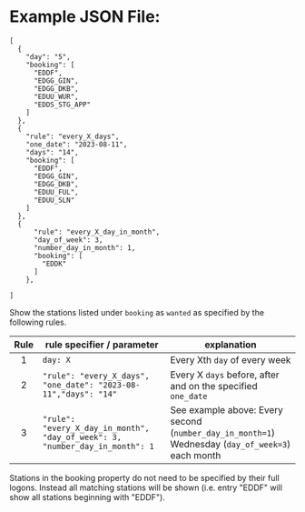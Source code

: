 # Example JSON File:

```
[
  {
    "day": "5",
    "booking": [
      "EDDF",
      "EDGG_GIN",
      "EDGG_DKB",
      "EDUU_WUR",
      "EDDS_STG_APP"
    ]
  },
  {
    "rule": "every_X_days",
    "one_date": "2023-08-11",
    "days": "14",
    "booking": [
      "EDDF",
      "EDGG_GIN",
      "EDGG_DKB",
      "EDUU_FUL",
      "EDUU_SLN"
    ]
  },
  {
      "rule": "every_X_day_in_month",
      "day_of_week": 3,
      "number_day_in_month": 1,
      "booking": [
        "EDDK"
      ]
    },

]
```

Show the stations listed under `booking` as `wanted` as specified by the following rules.

| Rule | rule specifier / parameter                                                   | explanation                                                                                      |
| :--: | ---------------------------------------------------------------------------- | ------------------------------------------------------------------------------------------------ |
|  1   | `day: X`                                                                     | Every Xth `day` of every week                                                                    |
|  2   | `"rule": "every_X_days", "one_date": "2023-08-11","days": "14"`              | Every X `days` before, after and on the specified `one_date`                                     |
|  3   | `"rule": "every_X_day_in_month", "day_of_week": 3, "number_day_in_month": 1` | See example above: Every second (`number_day_in_month=1`) Wednesday (`day_of_week=3`) each month |

Stations in the booking property do not need to be specified by their full logons. Instead all matching stations will be shown (i.e. entry "EDDF" will show all stations beginning with "EDDF").

